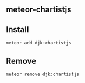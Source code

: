 ## meteor-chartistjs

## Install
```
meteor add djk:chartistjs
```

## Remove
```
meteor remove djk:chartistjs
```
